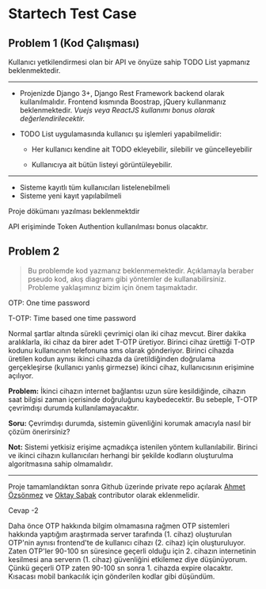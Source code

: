 # Startech Test Case

## Problem 1 (Kod Çalışması)

Kullanıcı yetkilendirmesi olan bir API ve önyüze sahip TODO List yapmanız beklenmektedir. 

---------

- Projenizde Django 3+, Django Rest Framework backend olarak kullanılmalıdır. Frontend kısmında Boostrap, jQuery kullanmanız beklenmektedir. *Vuejs veya ReactJS kullanımı bonus olarak değerlendirilecektir.*

- TODO List uygulamasında kullanıcı şu işlemleri yapabilmelidir:
  - Her kullanıcı kendine ait TODO ekleyebilir, silebilir ve güncelleyebilir
  
  - Kullanıcıya ait bütün listeyi görüntüleyebilir.

---------

- Sisteme kayıtlı tüm kullanıcıları listelenebilmeli
- Sisteme yeni kayıt yapılabilmeli

Proje dökümanı yazılması beklenmektdir

API erişiminde Token Authention kullanılması bonus olacaktır. 

## Problem 2 

> Bu problemde kod yazmanız beklenmemektedir. Açıklamayla beraber pseudo kod, akış diagramı gibi yöntemler de kullanabilirsiniz. Probleme yaklaşımınız bizim için önem taşımaktadır. 

OTP: One time password

T-OTP: Time based one time password

Normal şartlar altında sürekli çevrimiçi olan iki cihaz mevcut. Birer dakika aralıklarla, iki cihaz da birer adet T-OTP üretiyor. Birinci cihaz ürettiği T-OTP kodunu kullanıcının telefonuna sms olarak gönderiyor. Birinci cihazda üretilen kodun aynısı ikinci cihazda da üretildiğinden doğrulama gerçekleşirse (kullanıcı yanlış girmezse)  ikinci cihaz, kullanıcısının erişimine açılıyor. 

**Problem:**  İkinci cihazın internet bağlantısı uzun süre kesildiğinde, cihazın saat bilgisi zaman içerisinde doğruluğunu kaybedecektir. Bu sebeple, T-OTP çevrimdışı durumda kullanılamayacaktır.

**Soru:** Çevrimdışı durumda, sistemin güvenliğini korumak amacıyla nasıl bir çözüm önerirsiniz?

**Not:** Sistemi yetkisiz erişime açmadıkça istenilen yöntem kullanılabilir. Birinci ve ikinci cihazın kullanıcıları herhangi bir şekilde kodların oluşturulma algoritmasına sahip olmamalıdır.

-------

Proje tamamlandıktan sonra Github üzerinde private repo açılarak [Ahmet Özsönmez](https://github.com/aozsonmez) ve [Oktay Sabak](https://github.com/oktaysabak) contributor olarak eklenmelidir.

Cevap -2

Daha önce OTP hakkında bilgim olmamasına rağmen OTP sistemleri hakkında yaptığım araştırmada server tarafında (1. cihaz) oluşturulan OTP'nin aynısı
frontend'te de kullanıcı cihazı (2. cihaz) için oluşturuluyor. Zaten OTP'ler 90-100 sn süresince geçerli olduğu için 2. cihazın internetinin kesilmesi
ana serverın (1. cihaz) güvenliğini etkilemez diye düşünüyorum. Çünkü geçerli OTP zaten 90-100 sn sonra 1. cihazda expire olacaktır.
Kısacası mobil bankacılık için gönderilen kodlar gibi düşündüm.

